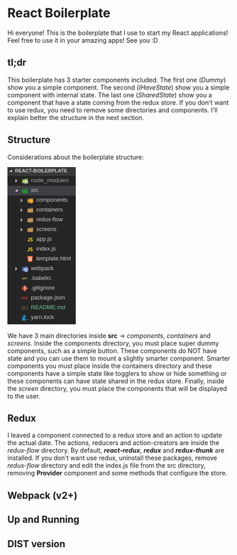 # React Boilerplate

Hi everyone! This is the boilerplate that I use to start my React applications! Feel free to use it in your amazing apps! See you :D

## tl;dr
This boilerplate has 3 starter components included. The first one (*Dummy*) show you a simple component. The second (*IHaveState*) show you a simple component with internal state. The last one (*SharedState*) show you a component that have a state coming from the redux store. If you don't want to use redux, you need to remove some directories and components. I'll explain better the structure in the next section.

## Structure
Considerations about the boilerplate structure:

![](https://github.com/MarcelLZ/react-boilerplate/blob/master/assets/general_structure.png)

We have 3 main directories inside **src** -> *components*, *containers* and *screens*. Inside the components directory, you must place super dummy components, such as a simple button. These components do NOT have state and you can use them to mount a slightly smarter component. Smarter components you must place inside the containers directory and these components have a simple state like togglers to show or hide something or these components can have state shared in the redux store. Finally, inside the *screen* directory, you must place the components that will be displayed to the user.

## Redux
I leaved a component connected to a redux store and an action to update the actual date. The actions, reducers and action-creators are inside the *redux-flow* directory. By default, ***react-redux***, ***redux*** and ***redux-thunk*** are installed. If you don't want use redux, uninstall these packages, remove *redux-flow* directory and edit the index.js file from the src directory, removing **Provider** component and some methods that configure the store.

## Webpack (v2+)

## Up and Running

## DIST version